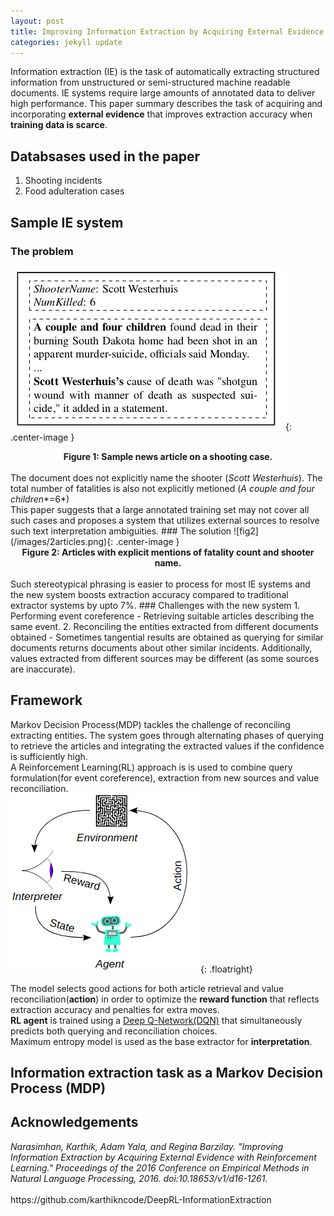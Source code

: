 ```yaml
---
layout: post
title: Improving Information Extraction by Acquiring External Evidence with Reinforcement Learning Summary
categories: jekyll update
---
```


<style>
{% include blogposts.css %}
</style>

Information extraction (IE) is the task of automatically extracting structured information from unstructured or semi-structured machine readable documents. IE systems require large amounts of annotated data to deliver high performance. This paper summary describes the task of acquiring and incorporating <b>external evidence</b> that improves extraction accuracy when <b>training data is scarce</b>. 

## Databsases used in the paper 
1. Shooting incidents
2. Food adulteration cases

## Sample IE system
### The problem

![fig1](/images/sample_news_article.png){: .center-image }
<center><b>Figure 1: Sample news article on a shooting case.</b></center>
<br>
The document does not explicitly name the shooter (<i>Scott Westerhuis</i>). The total number of fatalities is also not explicitly metioned (<i>A couple and four children</i>*=6*) <br>
This paper suggests that a large annotated training set may not cover all such cases and proposes a system that utilizes external sources to resolve such text interpretation ambiguities.
### The solution
![fig2](/images/2articles.png){: .center-image }
<center><b>Figure 2: Articles with explicit mentions of fatality count and shooter name.</b></center>
<br>
Such stereotypical phrasing is easier to process for most IE systems and the new system boosts extraction accuracy compared to traditional extractor systems by upto 7%.
### Challenges with the new system 
1. Performing event coreference -
	Retrieving suitable articles describing the same event.
2. Reconciling the entities extracted from different documents obtained -
	Sometimes tangential results are obtained as querying for similar documents returns documents about other similar incidents.
	Additionally, values extracted from different sources may be different (as some sources are inaccurate).
	
## Framework
Markov Decision Process(MDP) tackles the challenge of reconciling extracting entities. The system goes through alternating phases of querying to retrieve the articles and integrating the extracted values if the confidence is sufficiently high.<br>
A Reinforcement Learning(RL) approach is is used to combine query formulation(for event coreference), extraction from new sources and value reconciliation.
<br>
![fig3](/images/reinforcement_learning.png){: .floatright}

The model selects good actions for both article retrieval and value reconciliation(<b>action</b>) in order to optimize the <b>reward function</b> that reflects extraction accuracy and penalties for extra moves.<br>
<b>RL agent</b> is trained using a [Deep Q-Network(DQN)](https://deepmind.com/research/dqn/) that simultaneously predicts both querying and reconciliation choices.<br>
Maximum entropy model is used as the base extractor for <b>interpretation</b>.
<br>
## Information extraction task as a Markov Decision Process (MDP)
	
	
	
	
	
	
	
	
	
	
	
	
	
	
	
	
	
		
## Acknowledgements
<cite> 
Narasimhan, Karthik, Adam Yala, and Regina Barzilay. "Improving Information Extraction by Acquiring External Evidence with Reinforcement Learning." Proceedings of the 2016 Conference on Empirical Methods in Natural Language Processing, 2016. doi:10.18653/v1/d16-1261.
</cite>
<br> <br>
https://github.com/karthikncode/DeepRL-InformationExtraction




